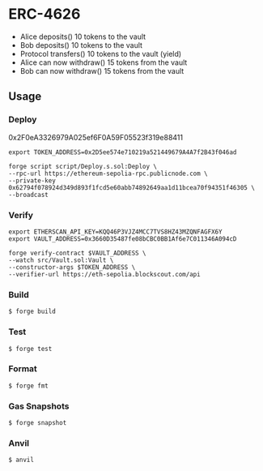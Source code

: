 # ERC-4626

- Alice deposits() 10 tokens to the vault
- Bob deposits() 10 tokens to the vault
- Protocol transfers() 10 tokens to the vault (yield)
- Alice can now withdraw() 15 tokens from the vault
- Bob can now withdraw() 15 tokens from the vault

## Usage

### Deploy

0x2F0eA3326979A025ef6F0A59F05523f319e88411

```shell
export TOKEN_ADDRESS=0x2D5ee574e710219a521449679A4A7f2B43f046ad

forge script script/Deploy.s.sol:Deploy \
--rpc-url https://ethereum-sepolia-rpc.publicnode.com \
--private-key 0x62794f078924d349d893f1fcd5e60abb74892649aa1d11bcea70f94351f46305 \
--broadcast
```

### Verify

```shell
export ETHERSCAN_API_KEY=KQQ46P3VJZ4MCC7TVS8HZ43MZQNFAGFX6Y
export VAULT_ADDRESS=0x3660D35487fe08bCBC0BB1Af6e7C011346A094cD

forge verify-contract $VAULT_ADDRESS \
--watch src/Vault.sol:Vault \
--constructor-args $TOKEN_ADDRESS \
--verifier-url https://eth-sepolia.blockscout.com/api
```

### Build

```shell
$ forge build
```

### Test

```shell
$ forge test
```

### Format

```shell
$ forge fmt
```

### Gas Snapshots

```shell
$ forge snapshot
```

### Anvil

```shell
$ anvil
```
